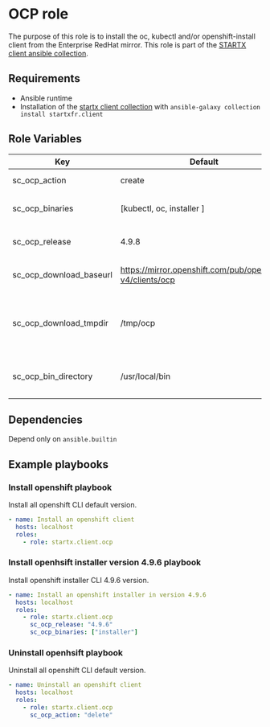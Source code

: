 # OCP role

The purpose of this role is to install the oc, kubectl and/or openshift-install client from the Enterprise RedHat mirror.
This role is part of the [STARTX client ansible collection](https://galaxy.ansible.com/startxfr/client).

## Requirements

- Ansible runtime
- Installation of the [startx client collection](https://galaxy.ansible.com/startxfr/client) with `ansible-galaxy collection install startxfr.client`

## Role Variables

| Key                     | Default                                                     | Description                                              |
| ----------------------- | ----------------------------------------------------------- | -------------------------------------------------------- |
| sc_ocp_action           | create                                                      | The action to perform                                    |
| sc_ocp_binaries         | [kubectl, oc, installer ]                                   | The binaries to install/remove                           |
| sc_ocp_release          | 4.9.8                                                       | Openshift version to install                             |
| sc_ocp_download_baseurl | <https://mirror.openshift.com/pub/openshift-v4/clients/ocp> | Base url used to download client binaries                |
| sc_ocp_download_tmpdir  | /tmp/ocp                                                    | Temporary directory used to unarchive downloaded content |
| sc_ocp_bin_directory    | /usr/local/bin                                              | Directory used to store binary content                   |

## Dependencies

Depend only on `ansible.builtin`

## Example playbooks

### Install openshift playbook

Install all openshift CLI default version.

```yaml
- name: Install an openshift client
  hosts: localhost
  roles:
    - role: startx.client.ocp
```

### Install openhsift installer version 4.9.6 playbook

Install openshift installer CLI 4.9.6 version.

```yaml
- name: Install an openshift installer in version 4.9.6
  hosts: localhost
  roles:
    - role: startx.client.ocp
      sc_ocp_release: "4.9.6"
      sc_ocp_binaries: ["installer"]
```

### Uninstall openhsift playbook

Uninstall all openshift CLI default version.

```yaml
- name: Uninstall an openshift client
  hosts: localhost
  roles:
    - role: startx.client.ocp
      sc_ocp_action: "delete"
```
